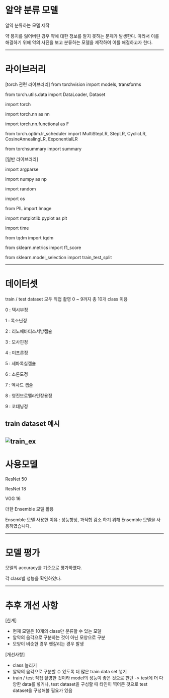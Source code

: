 # 알약 분류 모델
알약 분류하는 모델 제작

약 봉지를 잃어버린 경우 약에 대한 정보를 알지 못하는 문제가 발생한다. 따라서 이를 해결하기 위해 약의 사진을 보고 분류하는 모델을 제작하여 이를 해결하고자 한다.


------------------

# 라이브러리
[torch 관련 라이브러리]
from torchvision import models, transforms

from torch.utils.data import DataLoader, Dataset

import torch

import torch.nn as nn

import torch.nn.functional as F

from torch.optim.lr_scheduler import MultiStepLR, StepLR, CyclicLR, CosineAnnealingLR, ExponentialLR

from torchsummary import summary

[일반 라이브러리]

import argparse

import numpy as np

import random

import os

from PIL import Image

import matplotlib.pyplot as plt

import time

from tqdm import tqdm

from sklearn.metrics import f1_score

from sklearn.model_selection import train_test_split


------------------

# 데이터셋

train / test dataset 모두 직접 촬영
0 ~ 9까지 총 10개 class 이용

0 : 덱시부정

1 : 록소닌정

2 : 리노에바티스서방캡슐

3 : 모사핀정

4 : 미프론정

5 : 세파록실캡슐

6 : 소론도정

7 : 엑사드 캡슐

8 : 영진브로멜라인장용정

9 : 코데닝정

## train dataset 예시
![train_ex]()
------------------

# 사용모델

ResNet 50

ResNet 18

VGG 16

더한 Ensemble 모델 활용

Ensemble 모델 사용한 이유 : 성능향상, 과적합 감소 하기 위해 Ensemble 모델을 사용하였습니다.



------------------

# 모델 평가
모델의 accuracy를 기준으로 평가하였다.

각 class별 성능을 확인하였다.

------------------

# 추후 개선 사항

[한계]
* 현재 모델은 10개의 class만 분류할 수 있는 모델
* 알약의 음각으로 구분하는 것이 아닌 모양으로 구분
* 모양이 비슷한 경우 헷갈리는 경우 발생

[개선사항]
* class 늘리기
* 알약의 음각으로 구분할 수 있도록 더 많은 train data set 넣기
* train / test 직접 촬영한 것이라 model의 성능이 좋은 것으로 판단 -> test에 더 다양한 data를 넣거나, test dataset을 구성할 때 타인이 찍어준 것으로 test dataset을 구성해볼 필요가 있음


